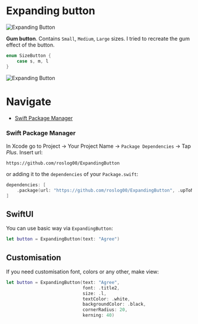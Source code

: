 # Expanding button

![Expanding Button](https://i.postimg.cc/FFLb4sWg/New-Video.gif)

**Gum button**. Contains `Small`, `Medium`, `Large` sizes.
I tried to recreate the gum effect of the button.

```swift
enum SizeButton {
    case s, m, l
}
```

![Expanding Button](https://i.postimg.cc/B60ZQLsm/2024-06-04-19-47-55.png)

# Navigate
- [Swift Package Manager](#swift-package-manager)


### Swift Package Manager

In Xcode go to Project -> Your Project Name -> `Package Dependencies` -> Tap _Plus_. Insert url:

```
https://github.com/roslog00/ExpandingButton
```

or adding it to the `dependencies` of your `Package.swift`:

```swift
dependencies: [
    .package(url: "https://github.com/roslog00/ExpandingButton", .upToNextMajor(from: "1.0"))
]
```

## SwiftUI

You can use basic way via `ExpandingButton`:

```swift
let button = ExpandingButton(text: "Agree")
```

## Customisation

If you need customisation font, colors or any other, make view:

```swift
let button = ExpandingButton(text: "Agree", 
                             font: .title2,
                             size: .l,
                             textColor: .white,
                             backgroundColor: .black,
                             cornerRadius: 20,
                             kerning: 40)
```
